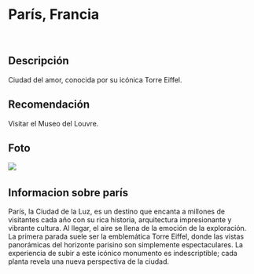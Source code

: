 # París, Francia
​
## Descripción
Ciudad del amor, conocida por su icónica Torre Eiffel.
​
## Recomendación
Visitar el Museo del Louvre.
​
## Foto
![](https://estoesfrancia.com/wp-content/uploads/2024/04/subir-torre-eiffel.jpg)
​
## Informacion sobre parís
París, la Ciudad de la Luz, es un destino que encanta a millones de visitantes cada año con su rica historia, arquitectura impresionante y vibrante cultura. Al llegar, el aire se llena de la emoción de la exploración. La primera parada suele ser la emblemática Torre Eiffel, donde las vistas panorámicas del horizonte parisino son simplemente espectaculares. La experiencia de subir a este icónico monumento es indescriptible; cada planta revela una nueva perspectiva de la ciudad.